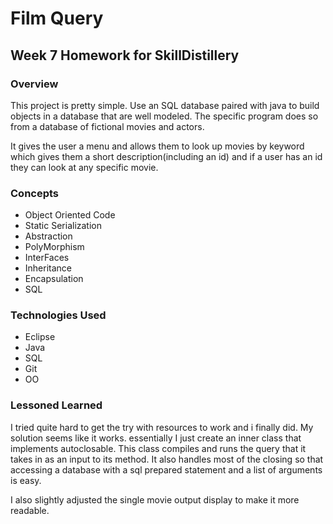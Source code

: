 
# Film Query
## Week 7 Homework for SkillDistillery
### Overview
This project is pretty simple. Use an SQL database paired with java to build objects in a database that are well modeled. The specific program does so from a database of fictional movies and actors.

It gives the user a menu and allows them to look up movies by keyword which gives them a short description(including an id) and if a user has an id they can look at any specific movie. 
### Concepts
- Object Oriented Code
- Static Serialization
- Abstraction
- PolyMorphism
- InterFaces
- Inheritance
- Encapsulation
- SQL

### Technologies Used
- Eclipse
- Java
- SQL
- Git
- OO

### Lessoned Learned
I tried quite hard to get the try with resources to work and i finally did. My solution seems like it works. essentially I just create an inner class that implements autoclosable. This class compiles and runs the query that it takes in as an input to its method. It also handles most of the closing so that accessing a database with a sql prepared statement and a list of arguments is easy.

I also slightly adjusted the single movie output display to make it more readable.
